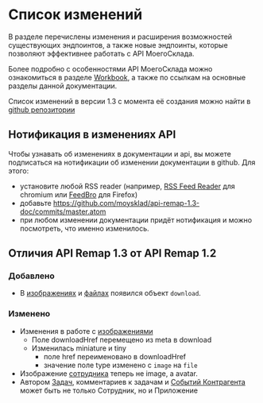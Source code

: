 # Список изменений

В разделе перечислены изменения и расширения возможностей существующих эндпоинтов, а также новые эндпоинты,
 которые позволяют эффективнее работать с API МоегоСклада.

Более подробно с особенностями API МоегоСклада  можно ознакомиться в
 разделе [Workbook](https://dev.moysklad.ru/doc/api/remap/1.3/workbook/#workbook), а также по ссылкам на основные разделы данной документации.

Список изменений в версии 1.3 с момента её создания можно найти в [github репозитории](https://github.com/moysklad/api-remap-1.3-doc/blob/master/CHANGELOG.md)

## Нотификация в изменениях API
Чтобы узнавать об изменениях в документации и api, вы можете подписаться на нотификации об изменении документации в github.
Для этого:

- установите любой RSS reader (например, [RSS Feed Reader](https://chrome.google.com/webstore/detail/rss-feed-reader/pnjaodmkngahhkoihejjehlcdlnohgmp) для chromium или [FeedBro](https://addons.mozilla.org/en-US/firefox/addon/feedbroreader) для Firefox)
- добавьте https://github.com/moysklad/api-remap-1.3-doc/commits/master.atom
- при любом изменении документации придёт нотификация и можно посмотреть, что именно изменилось.

## Отличия API Remap 1.3 от API Remap 1.2
### Добавлено
- В [изображениях](https://dev.moysklad.ru/doc/api/remap/1.3/dictionaries/#suschnosti-izobrazhenie) и
 [файлах](https://dev.moysklad.ru/doc/api/remap/1.3/dictionaries/#suschnosti-fajly) появился объект `download`.

### Изменено
- Изменения в работе с [изображениями](https://dev.moysklad.ru/doc/api/remap/1.3/dictionaries/#suschnosti-izobrazhenie)
  - Поле downloadHref перемещено из meta в download
  - Изменилась miniature и tiny
    - поле href переименовано в downloadHref
    - значение поле type изменено с `image` на `file`
- Изображение [сотрудника](https://dev.moysklad.ru/doc/api/remap/1.3/dictionaries/#suschnosti-sotrudnik) теперь не image, а avatar.
- Автором [Задач](https://dev.moysklad.ru/doc/api/remap/1.3/dictionaries/#suschnosti-zadacha), комментариев к задачам и [Событий Контрагента](https://dev.moysklad.ru/doc/api/remap/1.3/dictionaries/#suschnosti-kontragent-sobytiq-kontragenta) может быть не только Сотрудник, но и Приложение
